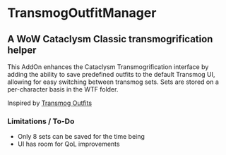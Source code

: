 # TransmogOutfitManager
## A WoW Cataclysm Classic transmogrification helper

This AddOn enhances the Cataclysm Transmogrification interface by adding the ability to save predefined outfits to the default Transmog UI, allowing for easy switching between transmog sets.
Sets are stored on a per-character basis in the WTF folder.

Inspired by [Transmog Outfits](https://www.curseforge.com/wow/addons/transmog-outfits)

### Limitations / To-Do
- Only 8 sets can be saved for the time being
- UI has room for QoL improvements
